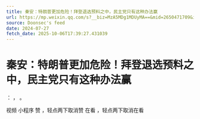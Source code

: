 ```yaml
---
title: 秦安：特朗普更加危险！拜登退选预料之中，民主党只有这种办法赢
url: https://mp.weixin.qq.com/s?__biz=MzA5MDg1MDUyMA==&mid=2650471709&idx=1&sn=3541de0d0fccdd3c71f5ecaf9d53736c
source: Doonsec's feed
date: 2024-07-27
fetch_date: 2025-10-06T17:39:27.431039
---
```


# 秦安：特朗普更加危险！拜登退选预料之中，民主党只有这种办法赢

：
，
。

视频
小程序
赞
，轻点两下取消赞
在看
，轻点两下取消在看